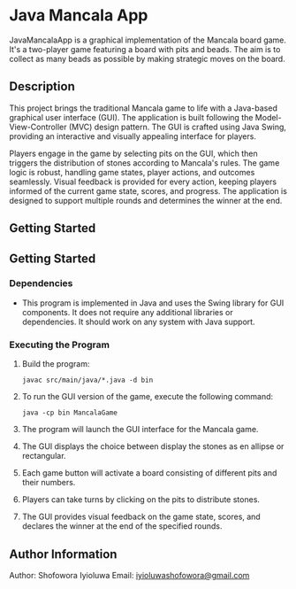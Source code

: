 # Java Mancala App
JavaMancalaApp is a graphical implementation of the Mancala board game. It's a two-player game featuring a board with pits and beads. The aim is to collect as many beads as possible by making strategic moves on the board.

## Description
This project brings the traditional Mancala game to life with a Java-based graphical user interface (GUI). The application is built following the Model-View-Controller (MVC) design pattern. The GUI is crafted using Java Swing, providing an interactive and visually appealing interface for players.

Players engage in the game by selecting pits on the GUI, which then triggers the distribution of stones according to Mancala's rules. The game logic is robust, handling game states, player actions, and outcomes seamlessly. Visual feedback is provided for every action, keeping players informed of the current game state, scores, and progress. The application is designed to support multiple rounds and determines the winner at the end.

## Getting Started 
## Getting Started

### Dependencies

* This program is implemented in Java and uses the Swing library for GUI components. It does not require any additional libraries or dependencies. It should work on any system with Java support.

### Executing the Program

1. Build the program:
   ```
   javac src/main/java/*.java -d bin
   ```

2. To run the GUI version of the game, execute the following command:
   ```
   java -cp bin MancalaGame 
   ```
3. The program will launch the GUI interface for the Mancala game.

4. The GUI displays the choice between display the stones as en allipse or rectangular.

5. Each game button will activate a board consisting of different pits and their numbers.

6. Players can take turns by clicking on the pits to distribute stones.

7. The GUI provides visual feedback on the game state, scores, and declares the winner at the end of the specified rounds.

## Author Information

Author: Shofowora Iyioluwa
Email: iyioluwashofowora@gmail.com


